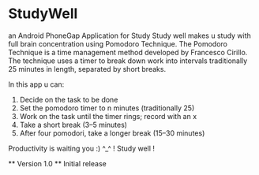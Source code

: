 # StudyWell
an Android PhoneGap Application for Study
Study well makes u study with full brain concentration using Pomodoro Technique.
The Pomodoro Technique is a time management method developed by Francesco Cirillo.
The technique uses a timer to break down work into intervals traditionally 25 minutes in length, separated by short breaks.

In this app u can:

1. Decide on the task to be done
2. Set the pomodoro timer to n minutes (traditionally 25)
3. Work on the task until the timer rings; record with an x
4. Take a short break (3–5 minutes)
5. After four pomodori, take a longer break (15–30 minutes)

Productivity is waiting you :) ^_^ !
Study well !

** Version 1.0 **
Initial release 

